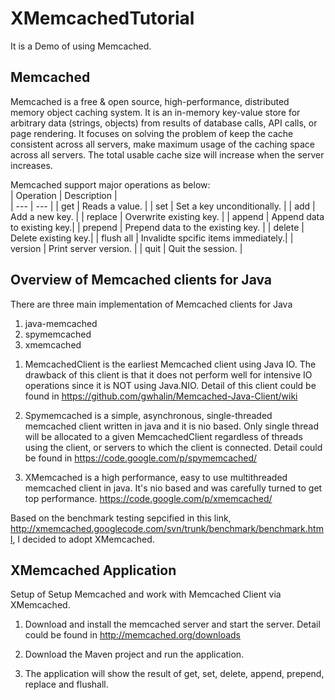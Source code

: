 # XMemcachedTutorial

It is a Demo of using Memcached.

## Memcached
Memcached is a free & open source, high-performance, distributed memory object caching system. It is an in-memory key-value store for arbitrary data (strings, objects) from results of database calls, API calls, or page rendering. It focuses on solving the problem of keep the cache consistent across all servers, make maximum usage of the caching space across all servers. The total usable cache size will increase when the server increases.

Memcached support major operations as below:  
| Operation |    Description                      |   
| --- | --- |
| get       |        Reads a value. |
| set       |         Set a key unconditionally. |
| add       |        Add a new key. |
| replace   |      Overwrite existing key. |
| append    |     Append data to existing key.|
| prepend   |    Prepend data to the existing key. |
| delete    |   Delete existing key.|
| flush all |   Invalidte spcific items immediately.|
| version   |   Print server version. |
| quit        | Quit the session. |  

## Overview of Memcached clients for Java  

There are three main implementation of Memcached clients for Java    
1. java-memcached   
2. spymemcached  
3. xmemcached  

1) MemcachedClient is the earliest Memcached client using Java IO. The drawback of this client is that it does not perform well for intensive IO operations since it is NOT using Java.NIO. Detail of this client could be found in https://github.com/gwhalin/Memcached-Java-Client/wiki

2) Spymemcached is a simple, asynchronous, single-threaded memcached client written in java and it is nio based. Only single thread will  be allocated to a given MemcachedClient regardless of threads using the client, or servers to which the client is connected. Detail could be found in https://code.google.com/p/spymemcached/

3) XMemcached is a high performance, easy to use multithreaded memcached client in java. It's nio based and was carefully turned to get top performance.  https://code.google.com/p/xmemcached/

Based on the benchmark testing sepcified in this link, http://xmemcached.googlecode.com/svn/trunk/benchmark/benchmark.html, I decided to adopt XMemcached.

## XMemcached Application

Setup of Setup Memcached and work with Memcached Client via XMemcached. 

1. Download and install the memcached server and start the server. Detail could be found in http://memcached.org/downloads  

2. Download the Maven project and run the application.

3. The application will show the result of get, set, delete, append, prepend, replace and flushall.
